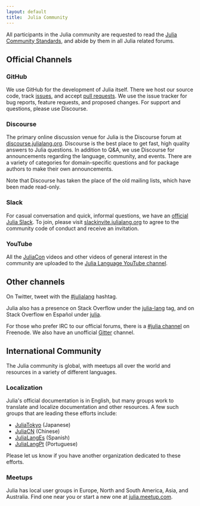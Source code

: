 ```yaml
---
layout: default
title:  Julia Community
---
```


All participants in the Julia community are requested to read the
[Julia Community Standards](standards/), and abide by them in all Julia related
forums.

## Official Channels

### GitHub

We use GitHub for the development of Julia itself.
There we host our source code, track [issues](https://github.com/JuliaLang/julia/issues),
and accept [pull requests](https://github.com/JuliaLang/julia/pulls).
We use the issue tracker for bug reports, feature requests, and proposed changes.
For support and questions, please use Discourse.

### Discourse

The primary online discussion venue for Julia is the Discourse forum at
[discourse.julialang.org](https://discourse.julialang.org/).
Discourse is the best place to get fast, high quality answers to Julia questions.
In addition to Q&A, we use Discourse for announcements regarding the language, community,
and events.
There are a variety of categories for domain-specific questions and for package authors
to make their own announcements.

Note that Discourse has taken the place of the old mailing lists, which have been made
read-only.

### Slack

For casual conversation and quick, informal questions, we have an
[official Julia Slack](https://julialang.slack.com).
To join, please visit [slackinvite.julialang.org](https://slackinvite.julialang.org)
to agree to the community code of conduct and receive an invitation.

### YouTube

All the [JuliaCon](http://juliacon.org) videos and other videos of
general interest in the community are uploaded to the [Julia Language YouTube
channel](https://www.youtube.com/user/JuliaLanguage).


## Other channels

On Twitter, tweet with the
[#julialang](https://twitter.com/search?q=%23julialang) hashtag.

Julia also has a presence on Stack Overflow under the
[julia-lang](http://stackoverflow.com/questions/tagged/julia-lang) tag, and on Stack
Overflow en Español under [julia](http://es.stackoverflow.com/questions/tagged/julia).

For those who prefer IRC to our official forums, there is a
[#julia channel](http://webchat.freenode.net/?channels=julia) on Freenode.
We also have an unofficial [Gitter](https://gitter.im/JuliaLang/julia) channel.

## International Community

The Julia community is global, with meetups all over the world and resources in a variety
of different languages.

### Localization

Julia's official documentation is in English, but many groups work to translate and
localize documentation and other resources.
A few such groups that are leading these efforts include:

* [JuliaTokyo](http://julia.tokyo) (Japanese)
* [JuliaCN](https://julialang.cn) (Chinese)
* [JuliaLangEs](https://github.com/JuliaLangEs) (Spanish)
* [JuliaLangPt](https://github.com/JuliaLangPt) (Portuguese)

Please let us know if you have another organization dedicated to these efforts.

### Meetups

Julia has local user groups in Europe, North and South America, Asia, and Australia.
Find one near you or start a new one at [julia.meetup.com](http://julia.meetup.com).
